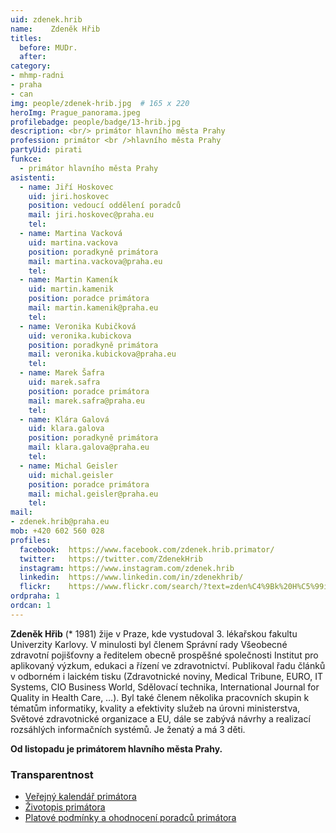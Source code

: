 ```yaml
---
uid: zdenek.hrib
name:    Zdeněk Hřib
titles:
  before: MUDr. 
  after:
category:                 
- mhmp-radni
- praha
- can
img: people/zdenek-hrib.jpg  # 165 x 220
heroImg: Prague_panorama.jpeg
profilebadge: people/badge/13-hrib.jpg
description: <br/> primátor hlavního města Prahy
profession: primátor <br />hlavního města Prahy
partyUid: pirati
funkce: 
  - primátor hlavního města Prahy 
asistenti:
  - name: Jiří Hoskovec
    uid: jiri.hoskovec
    position: vedoucí oddělení poradců
    mail: jiri.hoskovec@praha.eu
    tel: 
  - name: Martina Vacková
    uid: martina.vackova
    position: poradkyně primátora
    mail: martina.vackova@praha.eu
    tel: 
  - name: Martin Kameník
    uid: martin.kamenik
    position: poradce primátora
    mail: martin.kamenik@praha.eu
    tel: 
  - name: Veronika Kubičková
    uid: veronika.kubickova
    position: poradkyně primátora
    mail: veronika.kubickova@praha.eu
    tel: 
  - name: Marek Šafra
    uid: marek.safra
    position: poradce primátora
    mail: marek.safra@praha.eu
    tel: 
  - name: Klára Galová
    uid: klara.galova
    position: poradkyně primátora
    mail: klara.galova@praha.eu
    tel: 
  - name: Michal Geisler
    uid: michal.geisler
    position: poradce primátora
    mail: michal.geisler@praha.eu
    tel: 
mail:
- zdenek.hrib@praha.eu
mob: +420 602 560 028
profiles:
  facebook:  https://www.facebook.com/zdenek.hrib.primator/
  twitter: 	 https://twitter.com/ZdenekHrib
  instagram: https://www.instagram.com/zdenek.hrib
  linkedin:  https://www.linkedin.com/in/zdenekhrib/ 
  flickr:    https://www.flickr.com/search/?text=zden%C4%9Bk%20H%C5%99ib   		  
ordpraha: 1
ordcan: 1
---
```

**Zdeněk Hřib** (\* 1981) žije v Praze, kde vystudoval 3. lékařskou fakultu Univerzity Karlovy. V minulosti byl členem Správní rady Všeobecné zdravotní pojišťovny a ředitelem obecně prospěšné společnosti Institut pro aplikovaný výzkum, edukaci a řízení ve zdravotnictví. Publikoval řadu článků v odborném i laickém tisku (Zdravotnické noviny, Medical Tribune, EURO, IT Systems, CIO Business World, Sdělovací technika, International Journal for Quality in Health Care, …). Byl také členem několika pracovních skupin k tématům informatiky, kvality a efektivity služeb na úrovni ministerstva, Světové zdravotnické organizace a EU, dále se zabývá návrhy a realizací rozsáhlých informačních systémů. Je ženatý a má 3 děti.

**Od listopadu je primátorem hlavního města Prahy.**

### Transparentnost 

* [Veřejný kalendář primátora](https://posta16.mepnet.cz/OWA/calendar/b64e9279be6d463fa47eda3a8ad90b25@praha.eu/4bb3b7813d634d4eb7340489c556118811534601839406330643/calendar.html)
* [Životopis primátora](http://www.praha.eu/jnp/cz/o_meste/primator_a_volene_organy/rada/stranky_radnich/primator_zdenek_hrib/zivotopis/index.html)
* [Platové podmínky a ohodnocení poradců primátora](/odmeny-poradcu)
